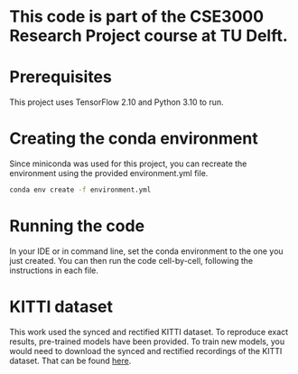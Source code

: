 # This code is part of the CSE3000 Research Project course at TU Delft.

# Prerequisites
This project uses TensorFlow 2.10 and Python 3.10 to run.

# Creating the conda environment
Since miniconda was used for this project, you can recreate the environment using the provided environment.yml file.
```bash
conda env create -f environment.yml
```

# Running the code
In your IDE or in command line, set the conda environment to the one you just created.
You can then run the code cell-by-cell, following the instructions in each file.

# KITTI dataset
This work used the synced and rectified KITTI dataset. To reproduce exact results, pre-trained models have been provided.
To train new models, you would need to download the synced and rectified recordings of the KITTI dataset. That can be found [here](https://www.cvlibs.net/datasets/kitti/index.php).

